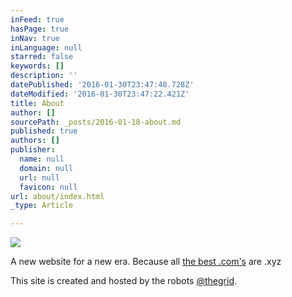 ```yaml
---
inFeed: true
hasPage: true
inNav: true
inLanguage: null
starred: false
keywords: []
description: ''
datePublished: '2016-01-30T23:47:48.728Z'
dateModified: '2016-01-30T23:47:22.421Z'
title: About
author: []
sourcePath: _posts/2016-01-18-about.md
published: true
authors: []
publisher:
  name: null
  domain: null
  url: null
  favicon: null
url: about/index.html
_type: Article

---
```

![](https://s3-us-west-2.amazonaws.com/the-grid-img/p/f81d5f41cc82fd4eff492b60366e41e1655f31f3.jpg)

A new website for a new era. Because all [the best .com's][0] are .xyz

This site is created and hosted by the robots [@thegrid][1].

[0]: http://christopherl.com/
[1]: https://thegrid.io/#15908